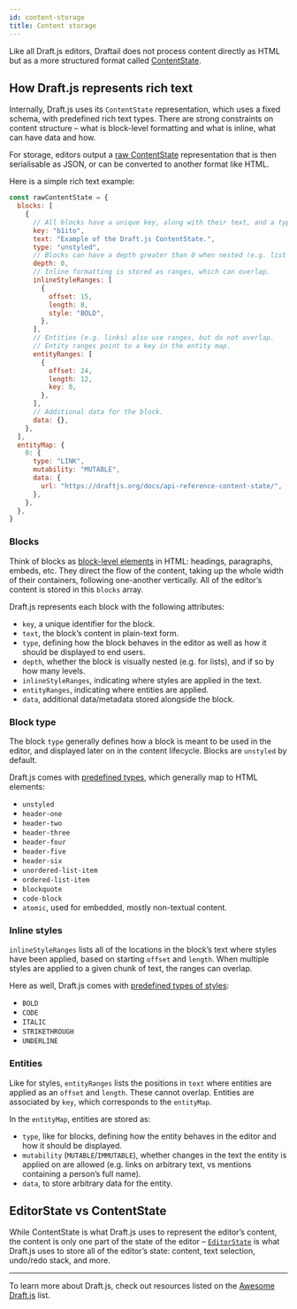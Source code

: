 ```yaml
---
id: content-storage
title: Content storage
---
```


Like all Draft.js editors, Draftail does not process content directly as HTML but as a more structured format called [ContentState](https://draftjs.org/docs/api-reference-content-state/).

## How Draft.js represents rich text

Internally, Draft.js uses its `ContentState` representation, which uses a fixed schema, with predefined rich text types. There are strong constraints on content structure – what is block-level formatting and what is inline, what can have data and how.

For storage, editors output a [raw ContentState](https://draftjs.org/docs/api-reference-data-conversion#converttoraw) representation that is then serialisable as JSON, or can be converted to another format like HTML.

Here is a simple rich text example:

```js
const rawContentState = {
  blocks: [
    {
      // All blocks have a unique key, along with their text, and a type. "unstyled" is the default.
      key: "b1ito",
      text: "Example of the Draft.js ContentState.",
      type: "unstyled",
      // Blocks can have a depth greater than 0 when nested (e.g. list items).
      depth: 0,
      // Inline formatting is stored as ranges, which can overlap.
      inlineStyleRanges: [
        {
          offset: 15,
          length: 8,
          style: "BOLD",
        },
      ],
      // Entities (e.g. links) also use ranges, but do not overlap.
      // Entity ranges point to a key in the entity map.
      entityRanges: [
        {
          offset: 24,
          length: 12,
          key: 0,
        },
      ],
      // Additional data for the block.
      data: {},
    },
  ],
  entityMap: {
    0: {
      type: "LINK",
      mutability: "MUTABLE",
      data: {
        url: "https://draftjs.org/docs/api-reference-content-state/",
      },
    },
  },
}
```

### Blocks

Think of blocks as [block-level elements](https://developer.mozilla.org/en-US/docs/Web/HTML/Block-level_elements) in HTML: headings, paragraphs, embeds, etc. They direct the flow of the content, taking up the whole width of their containers, following one-another vertically. All of the editor’s content is stored in this `blocks` array.

Draft.js represents each block with the following attributes:

- `key`, a unique identifier for the block.
- `text`, the block’s content in plain-text form.
- `type`, defining how the block behaves in the editor as well as how it should be displayed to end users.
- `depth`, whether the block is visually nested (e.g. for lists), and if so by how many levels.
- `inlineStyleRanges`, indicating where styles are applied in the text.
- `entityRanges`, indicating where entities are applied.
- `data`, additional data/metadata stored alongside the block.

### Block type

The block `type` generally defines how a block is meant to be used in the editor, and displayed later on in the content lifecycle. Blocks are `unstyled` by default.

Draft.js comes with [predefined types](https://github.com/facebook/draft-js/blob/master/src/model/immutable/DefaultDraftBlockRenderMap.js), which generally map to HTML elements:

- `unstyled`
- `header-one`
- `header-two`
- `header-three`
- `header-four`
- `header-five`
- `header-six`
- `unordered-list-item`
- `ordered-list-item`
- `blockquote`
- `code-block`
- `atomic`, used for embedded, mostly non-textual content.

### Inline styles

`inlineStyleRanges` lists all of the locations in the block’s text where styles have been applied, based on starting `offset` and `length`. When multiple styles are applied to a given chunk of text, the ranges can overlap.

Here as well, Draft.js comes with [predefined types of styles](https://github.com/facebook/draft-js/blob/master/src/model/immutable/DefaultDraftInlineStyle.js):

- `BOLD`
- `CODE`
- `ITALIC`
- `STRIKETHROUGH`
- `UNDERLINE`

### Entities

Like for styles, `entityRanges` lists the positions in `text` where entities are applied as an `offset` and `length`. These cannot overlap. Entities are associated by `key`, which corresponds to the `entityMap`.

In the `entityMap`, entities are stored as:

- `type`, like for blocks, defining how the entity behaves in the editor and how it should be displayed.
- `mutability` (`MUTABLE`/`IMMUTABLE`), whether changes in the text the entity is applied on are allowed (e.g. links on arbitrary text, vs mentions containing a person’s full name).
- `data`, to store arbitrary data for the entity.

## EditorState vs ContentState

While ContentState is what Draft.js uses to represent the editor’s content, the content is only one part of the state of the editor – [`EditorState`](https://draftjs.org/docs/api-reference-editor-state) is what Draft.js uses to store all of the editor’s state: content, text selection, undo/redo stack, and more.

---

To learn more about Draft.js, check out resources listed on the [Awesome Draft.js](https://github.com/nikgraf/awesome-draft-js) list.
